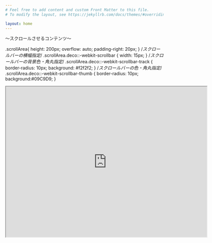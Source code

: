 ```yaml
---
# Feel free to add content and custom Front Matter to this file.
# To modify the layout, see https://jekyllrb.com/docs/themes/#overriding-theme-defaults

layout: home
---										  
```


<div class="scrollArea">
  ～スクロールさせるコンテンツ～
</div>
<!--//scrollArea--> 

.scrollArea{
	height: 200px;
	overflow: auto;
	padding-right: 20px;
}
/*スクロールバーの横幅指定*/
.scrollArea.deco::-webkit-scrollbar {
    width: 15px;
}
/*スクロールバーの背景色・角丸指定*/
.scrollArea.deco::-webkit-scrollbar-track {
  border-radius: 10px;
	background: #f2f2f2;
}
/*スクロールバーの色・角丸指定*/
.scrollArea.deco::-webkit-scrollbar-thumb {
  border-radius: 10px;
	background:#09C9D9;
}


<iframe src="https://www.google.com/maps/d/u/0/embed?mid=1rMVt1bc2Xd8mjDe3hJpEtVabljleHwMF" width="640" height="480"></iframe>
